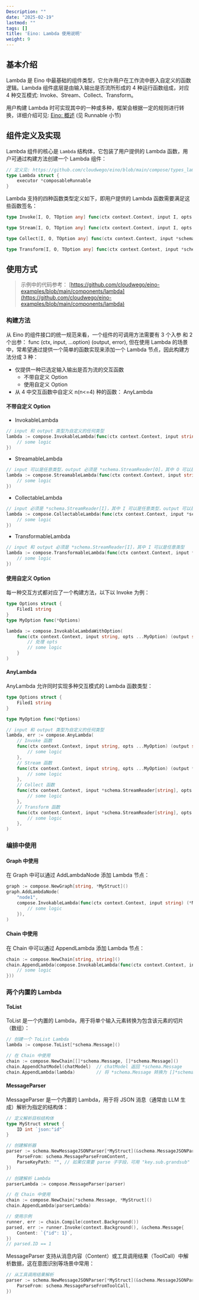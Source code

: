 ```yaml
---
Description: ""
date: "2025-02-19"
lastmod: ""
tags: []
title: 'Eino: Lambda 使用说明'
weight: 9
---
```


## **基本介绍**

Lambda 是 Eino 中最基础的组件类型，它允许用户在工作流中嵌入自定义的函数逻辑。Lambda 组件底层是由输入输出是否流所形成的 4 种运行函数组成，对应 4 种交互模式: Invoke、Stream、Collect、Transform。

用户构建 Lambda 时可实现其中的一种或多种，框架会根据一定的规则进行转换，详细介绍可见: [Eino: 概述](/zh/docs/eino/overview) (见 Runnable 小节)

## **组件定义及实现**

Lambda 组件的核心是 `Lambda` 结构体，它包装了用户提供的 Lambda 函数，用户可通过构建方法创建一个 Lambda 组件：

```go
// 定义见: https://github.com/cloudwego/eino/blob/main/compose/types_lambda.go
type Lambda struct {
    executor *composableRunnable
}
```

Lambda 支持的四种函数类型定义如下，即用户提供的 Lambda 函数需要满足这些函数签名：

```go
type Invoke[I, O, TOption any] func(ctx context.Context, input I, opts ...TOption) (output O, err error)

type Stream[I, O, TOption any] func(ctx context.Context, input I, opts ...TOption) (output *schema.StreamReader[O], err error)

type Collect[I, O, TOption any] func(ctx context.Context, input *schema.StreamReader[I], opts ...TOption) (output O, err error)

type Transform[I, O, TOption any] func(ctx context.Context, input *schema.StreamReader[I], opts ...TOption) (output *schema.StreamReader[O], err error)
```

## 使用方式

> 示例中的代码参考： [https://github.com/cloudwego/eino-examples/blob/main/components/lambda](https://github.com/cloudwego/eino-examples/blob/main/components/lambda)

### 构建方法

从 Eino 的组件接口的统一规范来看，一个组件的可调用方法需要有 3 个入参 和 2 个出参： func (ctx, input, ...option) (output, error), 但在使用 Lambda 的场景中，常希望通过提供一个简单的函数实现来添加一个 Lambda 节点，因此构建方法分成 3 种：

- 仅提供一种已选定输入输出是否为流的交互函数
  - 不带自定义 Option
  - 使用自定义 Option
- 从 4 中交互函数中自定义 n(n<=4) 种的函数： AnyLambda

#### 不带自定义 Option

- InvokableLambda

```go
// input 和 output 类型为自定义的任何类型
lambda := compose.InvokableLambda(func(ctx context.Context, input string) (output string, err error) {
    // some logic
})
```

- StreamableLambda

```go
// input 可以是任意类型，output 必须是 *schema.StreamReader[O]，其中 O 可以是任意类型
lambda := compose.StreamableLambda(func(ctx context.Context, input string) (output *schema.StreamReader[string], err error) {
    // some logic
})
```

- CollectableLambda

```go
// input 必须是 *schema.StreamReader[I]，其中 I 可以是任意类型，output 可以是任意类型
lambda := compose.CollectableLambda(func(ctx context.Context, input *schema.StreamReader[string]) (output string, err error) {
    // some logic
})
```

- TransformableLambda

```go
// input 和 output 必须是 *schema.StreamReader[I]，其中 I 可以是任意类型
lambda := compose.TransformableLambda(func(ctx context.Context, input *schema.StreamReader[string]) (output *schema.StreamReader[string], err error) {
    // some logic
})
```

#### 使用自定义 Option

每一种交互方式都对应了一个构建方法，以下以 Invoke 为例：

```go
type Options struct {
    Filed1 string
}
type MyOption func(*Options)

lambda := compose.InvokableLambdaWithOption(
    func(ctx context.Context, input string, opts ...MyOption) (output string, err error) {
        // 处理 opts
        // some logic
    }
)
```

#### AnyLambda

AnyLambda 允许同时实现多种交互模式的 Lambda 函数类型：

```go
type Options struct {
    Filed1 string
}

type MyOption func(*Options)

// input 和 output 类型为自定义的任何类型
lambda, err := compose.AnyLambda(
    // Invoke 函数
    func(ctx context.Context, input string, opts ...MyOption) (output string, err error) {
        // some logic
    },
    // Stream 函数
    func(ctx context.Context, input string, opts ...MyOption) (output *schema.StreamReader[string], err error) {
        // some logic
    },
    // Collect 函数
    func(ctx context.Context, input *schema.StreamReader[string], opts ...MyOption) (output string, err error) {
        // some logic
    },
    // Transform 函数
    func(ctx context.Context, input *schema.StreamReader[string], opts ...MyOption) (output *schema.StreamReader[string], err error) {
        // some logic
    },
)
```

### **编排中使用**

#### Graph 中使用

在 Graph 中可以通过 AddLambdaNode 添加 Lambda 节点：

```go
graph := compose.NewGraph[string, *MyStruct]()
graph.AddLambdaNode(
    "node1",
    compose.InvokableLambda(func(ctx context.Context, input string) (*MyStruct, error) {
        // some logic
    }),
)
```

#### Chain 中使用

在 Chain 中可以通过 AppendLambda 添加 Lambda 节点：

```go
chain := compose.NewChain[string, string]()
chain.AppendLambda(compose.InvokableLambda(func(ctx context.Context, input string) (string, error) {
    // some logic
}))
```

### 两个内置的 Lambda

#### ToList

ToList 是一个内置的 Lambda，用于将单个输入元素转换为包含该元素的切片（数组）：

```go
// 创建一个 ToList Lambda
lambda := compose.ToList[*schema.Message]()

// 在 Chain 中使用
chain := compose.NewChain[[]*schema.Message, []*schema.Message]()
chain.AppendChatModel(chatModel)  // chatModel 返回 *schema.Message
chain.AppendLambda(lambda)        // 将 *schema.Message 转换为 []*schema.Message
```

#### MessageParser

MessageParser 是一个内置的 Lambda，用于将 JSON 消息（通常由 LLM 生成）解析为指定的结构体：

```go
// 定义解析目标结构体
type MyStruct struct {
    ID int `json:"id"`
}

// 创建解析器
parser := schema.NewMessageJSONParser[*MyStruct](&schema.MessageJSONParseConfig{
    ParseFrom: schema.MessageParseFromContent,
    ParseKeyPath: "", // 如果仅需要 parse 子字段，可用 "key.sub.grandsub"
})

// 创建解析 Lambda
parserLambda := compose.MessageParser(parser)

// 在 Chain 中使用
chain := compose.NewChain[*schema.Message, *MyStruct]()
chain.AppendLambda(parserLambda)

// 使用示例
runner, err := chain.Compile(context.Background())
parsed, err := runner.Invoke(context.Background(), &schema.Message{
    Content: `{"id": 1}`,
})
// parsed.ID == 1
```

MessageParser 支持从消息内容（Content）或工具调用结果（ToolCall）中解析数据，这在意图识别等场景中常用：

```go
// 从工具调用结果解析
parser := schema.NewMessageJSONParser[*MyStruct](&schema.MessageJSONParseConfig{
    ParseFrom: schema.MessageParseFromToolCall,
})
```
